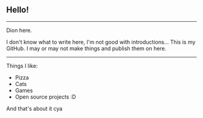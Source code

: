 ## Hello!
***
Dion here.

I don't know what to write here, I'm not good with introductions...
This is my GitHub. I may or may not make things and publish them on here.
***
Things I like:
 * Pizza
 * Cats
 * Games
 * Open source projects :D

And that's about it cya
